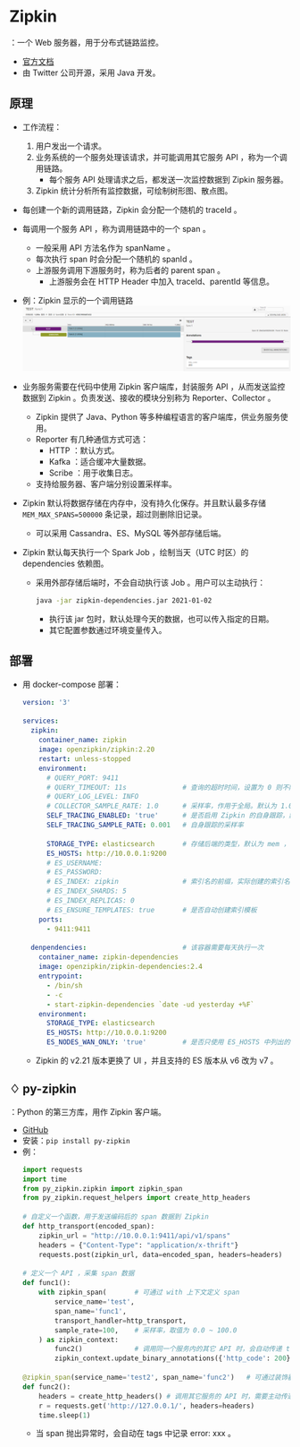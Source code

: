 # Zipkin

：一个 Web 服务器，用于分布式链路监控。
- [官方文档](https://github.com/openzipkin/zipkin/blob/master/zipkin-server/README.md)
- 由 Twitter 公司开源，采用 Java 开发。

## 原理

- 工作流程：
  1. 用户发出一个请求。
  2. 业务系统的一个服务处理该请求，并可能调用其它服务 API ，称为一个调用链路。
      - 每个服务 API 处理请求之后，都发送一次监控数据到 Zipkin 服务器。
  3. Zipkin 统计分析所有监控数据，可绘制树形图、散点图。

- 每创建一个新的调用链路，Zipkin 会分配一个随机的 traceId 。
- 每调用一个服务 API ，称为调用链路中的一个 span 。
  - 一般采用 API 方法名作为 spanName 。
  - 每次执行 span 时会分配一个随机的 spanId 。
  - 上游服务调用下游服务时，称为后者的 parent span 。
    - 上游服务会在 HTTP Header 中加入 traceId、parentId 等信息。

- 例：Zipkin 显示的一个调用链路
  ![](./Zipkin.png)

- 业务服务需要在代码中使用 Zipkin 客户端库，封装服务 API ，从而发送监控数据到 Zipkin 。负责发送、接收的模块分别称为 Reporter、Collector 。
  - Zipkin 提供了 Java、Python 等多种编程语言的客户端库，供业务服务使用。
  - Reporter 有几种通信方式可选：
    - HTTP ：默认方式。
    - Kafka ：适合缓冲大量数据。
    - Scribe ：用于收集日志。
  - 支持给服务器、客户端分别设置采样率。

- Zipkin 默认将数据存储在内存中，没有持久化保存。并且默认最多存储 `MEM_MAX_SPANS=500000` 条记录，超过则删除旧记录。
  - 可以采用 Cassandra、ES、MySQL 等外部存储后端。

- Zipkin 默认每天执行一个 Spark Job ，绘制当天（UTC 时区）的 dependencies 依赖图。
  - 采用外部存储后端时，不会自动执行该 Job 。用户可以主动执行：
    ```sh
    java -jar zipkin-dependencies.jar 2021-01-02
    ```
    - 执行该 jar 包时，默认处理今天的数据，也可以传入指定的日期。
    - 其它配置参数通过环境变量传入。

## 部署

- 用 docker-compose 部署：
  ```yml
  version: '3'

  services:
    zipkin:
      container_name: zipkin
      image: openzipkin/zipkin:2.20
      restart: unless-stopped
      environment:
        # QUERY_PORT: 9411
        # QUERY_TIMEOUT: 11s              # 查询的超时时间，设置为 0 则不限制
        # QUERY_LOG_LEVEL: INFO
        # COLLECTOR_SAMPLE_RATE: 1.0      # 采样率，作用于全局。默认为 1.0 ，表示 100%
        SELF_TRACING_ENABLED: 'true'      # 是否启用 Zipkin 的自身跟踪，默认为 false
        SELF_TRACING_SAMPLE_RATE: 0.001   # 自身跟踪的采样率

        STORAGE_TYPE: elasticsearch       # 存储后端的类型，默认为 mem ，存储在内存中
        ES_HOSTS: http://10.0.0.1:9200
        # ES_USERNAME:
        # ES_PASSWORD:
        # ES_INDEX: zipkin                # 索引名的前缀，实际创建的索引名会加上日期后缀，比如 zipkin:span-2021-01-01
        # ES_INDEX_SHARDS: 5
        # ES_INDEX_REPLICAS: 0
        # ES_ENSURE_TEMPLATES: true       # 是否自动创建索引模板
      ports:
        - 9411:9411

    denpendencies:                        # 该容器需要每天执行一次
      container_name: zipkin-dependencies
      image: openzipkin/zipkin-dependencies:2.4
      entrypoint:
        - /bin/sh
        - -c
        - start-zipkin-dependencies `date -ud yesterday +%F`
      environment:
        STORAGE_TYPE: elasticsearch
        ES_HOSTS: http://10.0.0.1:9200
        ES_NODES_WAN_ONLY: 'true'         # 是否只使用 ES_HOSTS 中列出的 ES 地址。默认为 false ，会连接本机的 9200 端口
  ```
  - Zipkin 的 v2.21 版本更换了 UI ，并且支持的 ES 版本从 v6 改为 v7 。

## ♢ py-zipkin

：Python 的第三方库，用作 Zipkin 客户端。
- [GitHub](https://github.com/Yelp/py_zipkin)
- 安装：`pip install py-zipkin`
- 例：
  ```py
  import requests
  import time
  from py_zipkin.zipkin import zipkin_span
  from py_zipkin.request_helpers import create_http_headers

  # 自定义一个函数，用于发送编码后的 span 数据到 Zipkin
  def http_transport(encoded_span):
      zipkin_url = "http://10.0.0.1:9411/api/v1/spans"
      headers = {"Content-Type": "application/x-thrift"}
      requests.post(zipkin_url, data=encoded_span, headers=headers)

  # 定义一个 API ，采集 span 数据
  def func1():
      with zipkin_span(       # 可通过 with 上下文定义 span
          service_name='test',
          span_name='func1',
          transport_handler=http_transport,
          sample_rate=100,    # 采样率，取值为 0.0 ~ 100.0
      ) as zipkin_context:
          func2()             # 调用同一个服务内的其它 API 时，会自动传递 traceId 等 Headers
          zipkin_context.update_binary_annotations({'http_code': 200})  # 可以给本次 span 增加记录 tags

  @zipkin_span(service_name='test2', span_name='func2')   # 可通过装饰器定义 span
  def func2():
      headers = create_http_headers() # 调用其它服务的 API 时，需要主动传递 traceId 等 Headers
      r = requests.get('http://127.0.0.1/', headers=headers)
      time.sleep(1)
  ```
  - 当 span 抛出异常时，会自动在 tags 中记录 error: xxx 。
